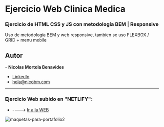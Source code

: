 # Ejercicio Web Clinica Medica
 <h3>Ejercicio de HTML CSS y JS con metodología BEM | Responsive</h3>
 
 <p>Uso de metodología BEM y web responsive, tambien se uso FLEXBOX / GRID + menu mobile</p>
 
 <h2>Autor</h2>
- <strong>Nicolas Mortola Benavides</strong><br>

* [LinkedIn](https://www.linkedin.com/in/nicolas-benavides-02204b148/)
* hola@nicobm.com

<hr>
 
 <h3>Ejercicio Web subido en "NETLIFY": </h3>
 
 * ----> [Ir a la WEB](https://velvety-treacle-2d057e.netlify.app)   
  
![maquetas-para-portafolio2](https://user-images.githubusercontent.com/114837201/193488172-c3e7603d-cbfd-4645-8e6f-d3e096c9dc4b.png)



